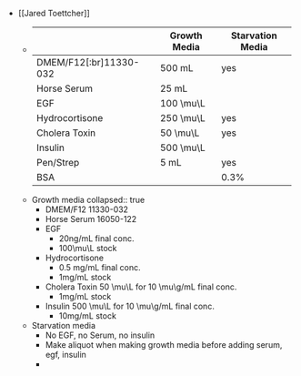 - [[Jared Toettcher]]
	- ||Growth Media|Starvation Media|
	  |--|--|--|
	  |DMEM/F12[:br]11330-032|500 mL|yes|
	  |Horse Serum|25 mL||
	  |EGF|100 \mu\L||
	  |Hydrocortisone|250 \mu\L|yes|
	  |Cholera Toxin|50 \mu\L|yes|
	  |Insulin|500 \mu\L||
	  |Pen/Strep|5 mL|yes|
	  |BSA||0.3%|
	- Growth media
	  collapsed:: true
		- DMEM/F12 11330-032
		- Horse Serum 16050-122
		- EGF
			- 20ng/mL final conc.
			- 100\mu\L stock
		- Hydrocortisone
			- 0.5 mg/mL final conc.
			- 1mg/mL stock
		- Cholera Toxin 50 \mu\L for 10 \mu\g/mL final conc.
			- 1mg/mL stock
		- Insulin 500 \mu\L for 10 \mu\g/mL final conc.
			- 10mg/mL stock
	- Starvation media
		- No EGF, no Serum, no insulin
		- Make aliquot when making growth media before adding serum, egf, insulin
		-